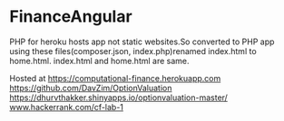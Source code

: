 # FinanceAngular
PHP for heroku hosts app not static websites.So converted to PHP app using these files(composer.json, index.php)renamed index.html to home.html.
index.html and home.html are same.<br>

Hosted at https://computational-finance.herokuapp.com <br>
https://github.com/DavZim/OptionValuation <br>
https://dhurvthakker.shinyapps.io/optionvaluation-master/ <br>
www.hackerrank.com/cf-lab-1

